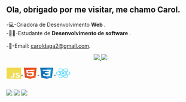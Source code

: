 ## Ola, obrigado por me visitar, me chamo Carol.
-💻-Criadora de Desenvolvimento <strong> Web </strong>.
<br>
-👨‍💻-Estudante de <strong>Desenvolvimento de software </strong>.
<br>
<br>
-📧-Email: caroldaga2@gmail.com</strong>.
<br>
<div align="center">
  <a href="https://github.com/Caroldgt">
  <img height="120em" src="https://github-readme-stats.vercel.app/api?username=Caroldgt&show_icons=true&theme=dark&include_all_commits=true&count_private=true"/>
  <img height="120em" src="https://github-readme-stats.vercel.app/api/top-langs/?username=Caroldgt&layout=compact&langs_count=7&theme=dark&include"/>
</div>
<div style="display: inline_block"><br>
  <img align="center"  height="30" width="40" src="https://raw.githubusercontent.com/devicons/devicon/master/icons/javascript/javascript-plain.svg">
  <img align="center"  height="30" width="40" src="https://raw.githubusercontent.com/devicons/devicon/master/icons/html5/html5-original.svg">
  <img align="center"  height="30" width="40" src="https://raw.githubusercontent.com/devicons/devicon/master/icons/css3/css3-original.svg">
  <img align="center"  height="30" width="40" src="https://raw.githubusercontent.com/devicons/devicon/master/icons/react/react-original.svg">
 
</div>
  
  ##
 
<div> 
  <a href="https://www.instagram.com/carol_dgt/" target="_blank"><img src="https://img.shields.io/badge/-Instagram-%23E4405F?style=for-the-badge&logo=instagram&logoColor=white" target="_blank"></a>
  <a href = "mailto: caroldaga2@gmail.com"><img src="https://img.shields.io/badge/-Gmail-%23333?style=for-the-badge&logo=gmail&logoColor=white" target="_blank"></a>
  <a href = "https://wa.me/5517992142475?text=Ol%C3%A1%2Cgostaria+de+fazer+um+or%C3%A7amento%21om"><img src="https://img.shields.io/badge/-Whatsapp-%25D366?style=for-the-badge&logo=whatsapp&logoColor=white" target="_blank"></a>

 
</div>
